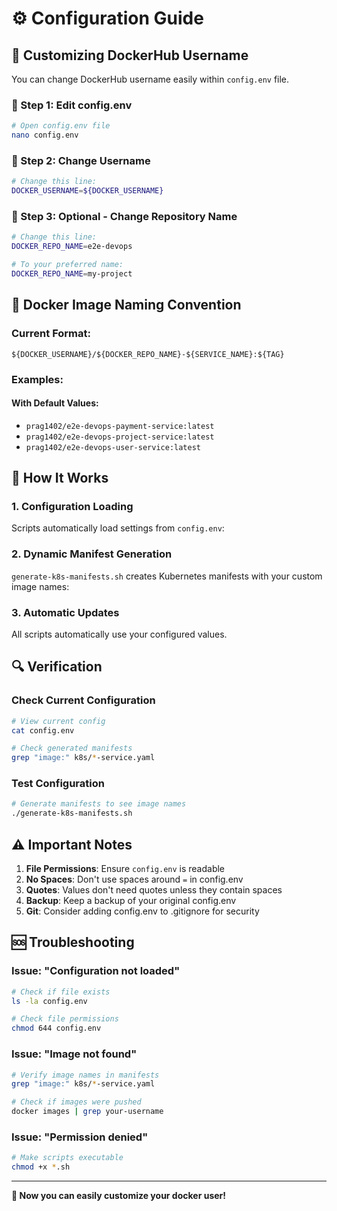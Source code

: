 # ⚙️ Configuration Guide

## 🔧 Customizing DockerHub Username

You can change DockerHub username easily within `config.env` file.

### 📝 Step 1: Edit config.env

```bash
# Open config.env file
nano config.env
```

### 📝 Step 2: Change Username

```bash
# Change this line:
DOCKER_USERNAME=${DOCKER_USERNAME}
```

### 📝 Step 3: Optional - Change Repository Name

```bash
# Change this line:
DOCKER_REPO_NAME=e2e-devops

# To your preferred name:
DOCKER_REPO_NAME=my-project
```

## 🐳 Docker Image Naming Convention

### Current Format:
```
${DOCKER_USERNAME}/${DOCKER_REPO_NAME}-${SERVICE_NAME}:${TAG}
```

### Examples:

#### With Default Values:
- `prag1402/e2e-devops-payment-service:latest`
- `prag1402/e2e-devops-project-service:latest`
- `prag1402/e2e-devops-user-service:latest`

## 🔄 How It Works

### 1. **Configuration Loading**
Scripts automatically load settings from `config.env`:

### 2. **Dynamic Manifest Generation**
`generate-k8s-manifests.sh` creates Kubernetes manifests with your custom image names:

### 3. **Automatic Updates**
All scripts automatically use your configured values.

## 🔍 Verification

### Check Current Configuration
```bash
# View current config
cat config.env

# Check generated manifests
grep "image:" k8s/*-service.yaml
```

### Test Configuration
```bash
# Generate manifests to see image names
./generate-k8s-manifests.sh
```

## ⚠️ Important Notes

1. **File Permissions**: Ensure `config.env` is readable
2. **No Spaces**: Don't use spaces around `=` in config.env
3. **Quotes**: Values don't need quotes unless they contain spaces
4. **Backup**: Keep a backup of your original config.env
5. **Git**: Consider adding config.env to .gitignore for security

## 🆘 Troubleshooting

### Issue: "Configuration not loaded"
```bash
# Check if file exists
ls -la config.env

# Check file permissions
chmod 644 config.env
```

### Issue: "Image not found"
```bash
# Verify image names in manifests
grep "image:" k8s/*-service.yaml

# Check if images were pushed
docker images | grep your-username
```

### Issue: "Permission denied"
```bash
# Make scripts executable
chmod +x *.sh
```

---

**🎉 Now you can easily customize your docker user!**
